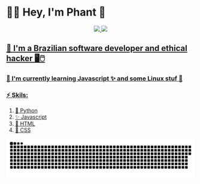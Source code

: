 # 👨‍💻 Hey, I'm Phant 👋</h1>

<div align="center">
  <a href="https://github.com/ImPhant?tab=repositories">
  <img height="180em" src="https://github-readme-stats.vercel.app/api?username=ImPhant&show_icons=true&theme=tokyonight&include_all_commits=true&count_private=true&icon_color=1428db"/>
  <img height="180em" src="https://github-readme-stats.vercel.app/api/top-langs/?username=ImPhant&layout=compact&langs_count=7&theme=tokyonight&card_width=190"/>
</div>

## 🎩 I'm a Brazilian software developer and ethical hacker 🖥️🖱️
### 🌱 I'm currently learning Javascript ✨ and some Linux stuf 🐧
### ⚡️ Skils:
   1. 🐍 Python
   2. ✨ Javascript
   3. 🔴 HTML
   4. 🔵 CSS
<a href="https://github.com/ImPhant?tab=repositories">
  
  ![Snake animation](https://github.com/ImPhant/ImPhant/blob/output/github-contribution-grid-snake.svg)
  
</a>
